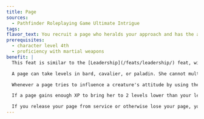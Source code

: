 ```yaml
---
title: Page
sources:
  - Pathfinder Roleplaying Game Ultimate Intrigue
tags:
flavor_text: You recruit a page who heralds your approach and has the ability to smooth the path of your diplomatic missions.
prerequisites:
  - character level 4th
  - proficiency with martial weapons
benefit: |
  This feat is similar to the [Leadership](/feats/leadership/) feat, with several exceptions. You can attract only a 1st-level cohort (referred to hereafter as a page) with this feat, and can't recruit followers. You determine your Leadership score according to the rules presented in the Leadership feat, but your page is always at least 3 levels lower than your level.

  A page can take levels in bard, cavalier, or paladin. She cannot multiclass, though she can take any archetype for which she qualifies.

  Whenever a page tries to influence a creature's attitude by using the Diplomacy skill, she can use her total Diplomacy skill bonus or yours. Any improvement of a creature's attitude toward the page also applies to you.

  If a page gains enough XP to bring her to 2 levels lower than your level, she doesn't gain the new level until you gain your next level; until then, her XP total remains 1 less than the amount needed to attain the next level and she gains no additional XP until you advance in level.

  If you release your page from service or otherwise lose your page, you can recruit a new one. At 7th level, you can swap this feat for the Leadership feat.
---
```

